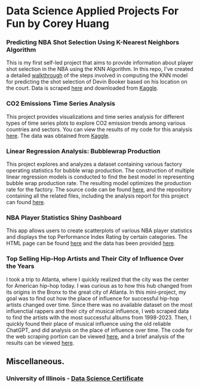 # Data Science Applied Projects For Fun by Corey Huang

### Predicting NBA Shot Selection Using K-Nearest Neighbors Algorithm

This is my first self-led project that aims to provide information about player shot selection in the NBA using the KNN Algorithm. In this repo, I've created a detailed [walkthrough](https://github.com/coreyzh2/coreyzh2/blob/main/Notebooks/NBA%20Shooting%20Score%20Analysis%20Project.ipynb) of the steps involved in computing the KNN model for predicting the shot selection of Devin Booker based on his location on the court. 
Data is scraped [here](https://www.mysportsfeeds.com/) and downloaded from [Kaggle](https://www.kaggle.com/datasets/wh0801/NBA-16-17-regular-season-shot-log.).

### CO2 Emissions Time Series Analysis

This project provides visualizations and time series analysis for different types of time series plots to explore CO2 emission trends among various countries and sectors. You can view the results of my code for this analysis [here](https://github.com/coreyzh2/coreyzh2/blob/main/Notebooks/co2emission_proj.ipynb). The data was obtained from [Kaggle](https://www.kaggle.com/datasets/saloni1712/co2-emissions).

### Linear Regression Analysis: Bubblewrap Production 

This project explores and analyzes a dataset containing various factory operating statistics for bubble wrap production. The construction of multiple linear regression models is conducted to find the best model in representing bubble wrap production rate. The resulting model optimizes the production rate for the factory. The source code can be found [here](https://github.com/coreyzh2/coreyzh2/blob/main/Notebooks/BubblewrapProductionProject.Rmd), and the repository containing all the related files, including the analysis report for this project can found [here](https://github.com/coreyzh2/Bubblewrap_project/tree/main).

### NBA Player Statistics Shiny Dashboard

This app allows users to create scatterplots of various NBA player statistics and displays the top Performance Index Rating by certain categories. The HTML page can be found [here](https://coreyzh2.shinyapps.io/NBA_Shiny_Dashboard/) and the data has been provided [here](https://www.sports-reference.com/).

### Top Selling Hip-Hop Artists and Their City of Influence Over the Years

I took a trip to Atlanta, where I quickly realized that the city was the center for American hip-hop today. I was curious as to how this hub changed from its origins in the Bronx to the great city of Atlanta. In this mini-project, my goal was to find out how the place of influence for successful hip-hop artists changed over time. Since there was no available dataset on the most influenctial rappers and their city of musical influence, I web scraped data to find the artists with the most successful albums from 1998-2023. Then, I quickly found their place of musical influence using the old reliable ChatGPT, and did analysis on the place of influence over time. The code for the web scraping portion can be viewed [here](https://github.com/coreyzh2/coreyzh2/blob/main/Notebooks/01scrapeTopSellingRappers.ipynb), and a brief analysis of the results can be viewed [here](https://github.com/coreyzh2/coreyzh2/blob/main/Notebooks/02-analyzeData.ipynb).

## Miscellaneous.

### University of Illinois - [Data Science Certificate](https://github.com/coreyzh2/coreyzh2/blob/main/Notebooks/DS%20Certificate%20Sp23%20-%20Corey%20Z%20Huang.pdf)



